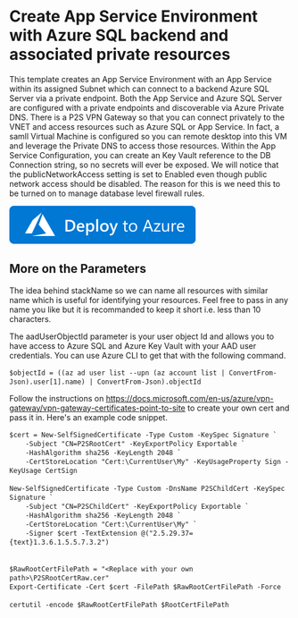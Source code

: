 # Create App Service Environment with Azure SQL backend and associated private resources
This template creates an App Service Environment with an App Service within its assigned Subnet which can connect to a backend Azure SQL Server via a private endpoint. Both the App Service and Azure SQL Server are configured with a private endpoints and discoverable via Azure Private DNS. There is a P2S VPN Gateway so that you can connect privately to the VNET and access resources such as Azure SQL or App Service. In fact, a samll Virtual Machine is configured so you can remote desktop into this VM and leverage the Private DNS to access those resources. Within the App Service Configuration, you can create an Key Vault reference to the DB Connection string, so no secrets will ever be exposed. We will notice that the publicNetworkAccess setting is set to Enabled even though public network access should be disabled. The reason for this is we need this to be turned on to manage database level firewall rules.

[![Deploy To Azure](https://raw.githubusercontent.com/Azure/azure-quickstart-templates/master/1-CONTRIBUTION-GUIDE/images/deploytoazure.svg?sanitize=true)](https://portal.azure.com/#create/Microsoft.Template/uri/https%3A%2F%2Fraw.githubusercontent.com%2FAzure%2Fazure-quickstart-templates%2Fmaster%2F101-asev2-appservice-sql-vpngw%2Fazuredeploy.json)

## More on the Parameters

The idea behind stackName so we can name all resources with similar name which is useful for identifying your resources. Feel free to pass in any name you like but it is recommanded to keep it short i.e. less than 10 characters. 

The aadUserObjectId parameter is your user object Id and allows you to have access to Azure SQL and Azure Key Vault with your AAD user credentials. You can use Azure CLI to get that with the following command.

```
$objectId = ((az ad user list --upn (az account list | ConvertFrom-Json).user[1].name) | ConvertFrom-Json).objectId
```

Follow the instructions on https://docs.microsoft.com/en-us/azure/vpn-gateway/vpn-gateway-certificates-point-to-site to create your own cert and pass it in. Here's an example code snippet.

```
$cert = New-SelfSignedCertificate -Type Custom -KeySpec Signature `
    -Subject "CN=P2SRootCert" -KeyExportPolicy Exportable `
    -HashAlgorithm sha256 -KeyLength 2048 `
    -CertStoreLocation "Cert:\CurrentUser\My" -KeyUsageProperty Sign -KeyUsage CertSign

New-SelfSignedCertificate -Type Custom -DnsName P2SChildCert -KeySpec Signature `
    -Subject "CN=P2SChildCert" -KeyExportPolicy Exportable `
    -HashAlgorithm sha256 -KeyLength 2048 `
    -CertStoreLocation "Cert:\CurrentUser\My" `
    -Signer $cert -TextExtension @("2.5.29.37={text}1.3.6.1.5.5.7.3.2")


$RawRootCertFilePath = "<Replace with your own path>\P2SRootCertRaw.cer"
Export-Certificate -Cert $cert -FilePath $RawRootCertFilePath -Force

certutil -encode $RawRootCertFilePath $RootCertFilePath 
```
